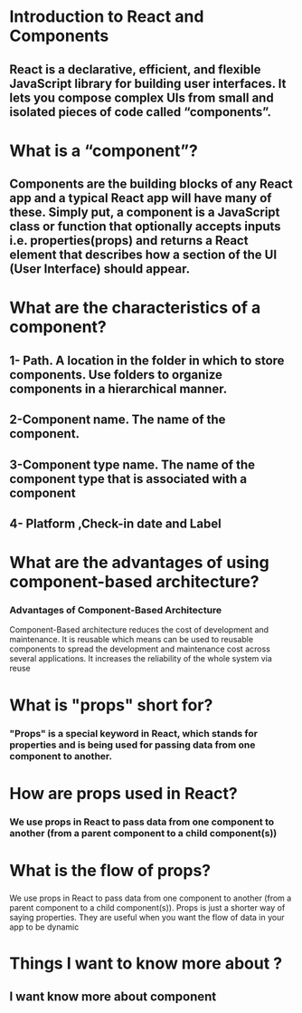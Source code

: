 # Introduction to React and Components
## React is a declarative, efficient, and flexible JavaScript library for building user interfaces. It lets you compose complex UIs from small and isolated pieces of code called “components”.
# What is a “component”?
## Components are the building blocks of any React app and a typical React app will have many of these. Simply put, a component is a JavaScript class or function that optionally accepts inputs i.e. properties(props) and returns a React element that describes how a section of the UI (User Interface) should appear.
# What are the characteristics of a component?
## 1- Path. A location in the folder in which to store components. Use folders to organize components in a hierarchical manner.

## 2-Component name. The name of the component.

## 3-Component type name. The name of the component type that is associated with a component
## 4- Platform ,Check-in date and Label

# What are the advantages of using component-based architecture?
### Advantages of Component-Based Architecture
Component-Based architecture reduces the cost of development and maintenance. It is reusable which means can be used to reusable components to spread the development and maintenance cost across several applications. It increases the reliability of the whole system via reuse

# What is "props" short for?

### "Props" is a special keyword in React, which stands for properties and is being used for passing data from one component to another.

# How are props used in React?

### We use props in React to pass data from one component to another (from a parent component to a child component(s))

# What is the flow of props?
### 
We use props in React to pass data from one component to another (from a parent component to a child component(s)). Props is just a shorter way of saying properties. They are useful when you want the flow of data in your app to be dynamic

# Things I want to know more about ?
## I want know more about component 
